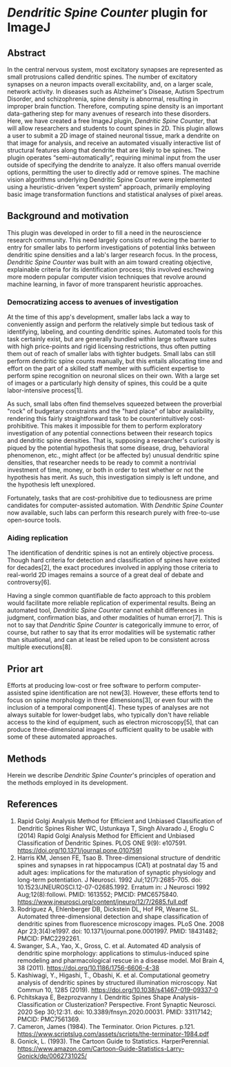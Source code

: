 # *Dendritic Spine Counter* plugin for ImageJ

## Abstract
In the central nervous system, most excitatory synapses are represented as small protrusions called dendritic spines. The number of excitatory synapses on a neuron impacts overall excitability, and, on a larger scale, network activity. In diseases such as Alzheimer's Disease, Autism Spectrum Disorder, and schizophrenia, spine density is abnormal, resulting in improper brain function. Therefore, computing spine density is an important data-gathering step for many avenues of research into these disorders. Here, we have created a free ImageJ plugin, *Dendritic Spine Counter*, that will allow researchers and students to count spines in 2D. This plugin allows a user to submit a 2D image of stained neuronal tissue, mark a dendrite on that image for analysis, and receive an automated visually interactive list of structural features along that dendrite that are likely to be spines. The plugin operates “semi-automatically”, requiring minimal input from the user outside of specifying the dendrite to analyze. It also offers manual override options, permitting the user to directly add or remove spines. The machine vision algorithms underlying Dendritic Spine Counter were implemented using a heuristic-driven “expert system” approach, primarily employing basic image transformation functions and statistical analyses of pixel areas.

## Background and motivation
This plugin was developed in order to fill a need in the neuroscience research community. This need largely consists of reducing the barrier to entry for smaller labs to perform investigations of potential links between dendritic spine densities and a lab's larger research focus. In the process, *Dendritic Spine Counter* was built with an aim toward creating objective, explainable criteria for its identification process; this involved eschewing more modern popular computer vision techniques that revolve around machine learning, in favor of more transparent heuristic approaches.

### Democratizing access to avenues of investigation
At the time of this app's development, smaller labs lack a way to conveniently assign and perform the relatively simple but tedious task of identifying, labeling, and counting dendritic spines. Automated tools for this task certainly exist, but are generally bundled within large software suites with high price-points and rigid licensing restrictions, thus often putting them out of reach of smaller labs with tighter budgets. Small labs can still perform dendritic spine counts manually, but this entails allocating time and effort on the part of a skilled staff member with sufficient expertise to perform spine recognition on neuronal slices on their own. With a large set of images or a particularly high density of spines, this could be a quite labor-intensive process[1].

As such, small labs often find themselves squeezed between the proverbial "rock" of budgetary constraints and the "hard place" of labor availability, rendering this fairly straightforward task to be counterintuitively cost-prohibitive. This makes it impossible for them to perform exploratory investigation of any potential connections between their research topics and dendritic spine densities. That is, supposing a researcher's curiosity is piqued by the potential hypothesis that some disease, drug, behavioral phenomenon, etc., might affect (or be affected by) unusual dendritic spine densities, that researcher needs to be ready to commit a nontrivial investment of time, money, or both in order to test whether or not the hypothesis has merit. As such, this investigation simply is left undone, and the hypothesis left unexplored.

Fortunately, tasks that are cost-prohibitive due to tediousness are prime candidates for computer-assisted automation. With *Dendritic Spine Counter* now available, such labs can perform this research purely with free-to-use open-source tools.

### Aiding replication
The identification of dendritic spines is not an entirely objective process. Though hard criteria for detection and classification of spines have existed for decades[2], the exact procedures involved in applying those criteria to real-world 2D images remains a source of a great deal of debate and controversy[6]. 

Having a single common quantifiable de facto approach to this problem would facilitate more reliable replication of experimental results. Being an automated tool, *Dendritic Spine Counter* cannot exhibit differences in judgment, confirmation bias, and other modalities of human error[7]. This is not to say that *Dendritic Spine Counter* is categorically immune to error, of course, but rather to say that its error modalities will be systematic rather than situational, and can at least be relied upon to be consistent across multiple executions[8].

## Prior art
Efforts at producing low-cost or free software to perform computer-assisted spine identification are not new[3]. However, these efforts tend to focus on spine morphology in three dimensions[3], or even four with the inclusion of a temporal component[4]. These types of analyses are not always suitable for lower-budget labs, who typically don't have reliable access to the kind of equipment, such as electron microscopy[5], that can produce three-dimensional images of sufficient quality to be usable with some of these automated approaches. 



## Methods
Herein we describe *Dendritic Spine Counter*'s principles of operation and the methods employed in its development.







## References
1. Rapid Golgi Analysis Method for Efficient and Unbiased Classification of Dendritic Spines
Risher WC, Ustunkaya T, Singh Alvarado J, Eroglu C (2014) Rapid Golgi Analysis Method for Efficient and Unbiased Classification of Dendritic Spines. PLOS ONE 9(9): e107591. https://doi.org/10.1371/journal.pone.0107591
2. Harris KM, Jensen FE, Tsao B. Three-dimensional structure of dendritic spines and synapses in rat hippocampus (CA1) at postnatal day 15 and adult ages: implications for the maturation of synaptic physiology and long-term potentiation. J Neurosci. 1992 Jul;12(7):2685-705. doi: 10.1523/JNEUROSCI.12-07-02685.1992. Erratum in: J Neurosci 1992 Aug;12(8):followi. PMID: 1613552; PMCID: PMC6575840. https://www.jneurosci.org/content/jneuro/12/7/2685.full.pdf
3. Rodriguez A, Ehlenberger DB, Dickstein DL, Hof PR, Wearne SL. Automated three-dimensional detection and shape classification of dendritic spines from fluorescence microscopy images. PLoS One. 2008 Apr 23;3(4):e1997. doi: 10.1371/journal.pone.0001997. PMID: 18431482; PMCID: PMC2292261.
4. Swanger, S.A., Yao, X., Gross, C. et al. Automated 4D analysis of dendritic spine morphology: applications to stimulus-induced spine remodeling and pharmacological rescue in a disease model. Mol Brain 4, 38 (2011). https://doi.org/10.1186/1756-6606-4-38
5. Kashiwagi, Y., Higashi, T., Obashi, K. et al. Computational geometry analysis of dendritic spines by structured illumination microscopy. Nat Commun 10, 1285 (2019). https://doi.org/10.1038/s41467-019-09337-0
6. Pchitskaya E, Bezprozvanny I. Dendritic Spines Shape Analysis-Classification or Clusterization? Perspective. Front Synaptic Neurosci. 2020 Sep 30;12:31. doi: 10.3389/fnsyn.2020.00031. PMID: 33117142; PMCID: PMC7561369.
7. Cameron, James (1984). The Terminator. Orion Pictures. p.121. https://www.scriptslug.com/assets/scripts/the-terminator-1984.pdf
8. Gonick, L. (1993). The Cartoon Guide to Statistics. HarperPerennial. https://www.amazon.com/Cartoon-Guide-Statistics-Larry-Gonick/dp/0062731025/







